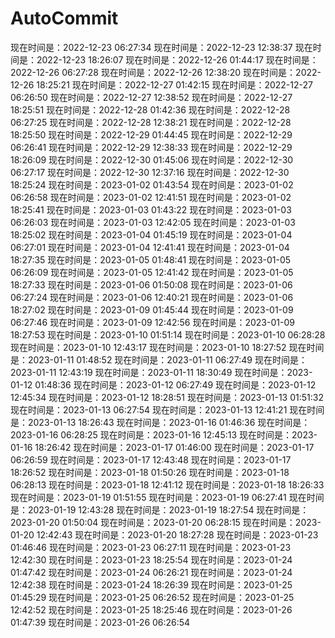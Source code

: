 # AutoCommit
现在时间是：2022-12-23 06:27:34
现在时间是：2022-12-23 12:38:37
现在时间是：2022-12-23 18:26:07
现在时间是：2022-12-26 01:44:17
现在时间是：2022-12-26 06:27:28
现在时间是：2022-12-26 12:38:20
现在时间是：2022-12-26 18:25:21
现在时间是：2022-12-27 01:42:15
现在时间是：2022-12-27 06:26:50
现在时间是：2022-12-27 12:38:52
现在时间是：2022-12-27 18:25:51
现在时间是：2022-12-28 01:42:36
现在时间是：2022-12-28 06:27:25
现在时间是：2022-12-28 12:38:21
现在时间是：2022-12-28 18:25:50
现在时间是：2022-12-29 01:44:45
现在时间是：2022-12-29 06:26:41
现在时间是：2022-12-29 12:38:33
现在时间是：2022-12-29 18:26:09
现在时间是：2022-12-30 01:45:06
现在时间是：2022-12-30 06:27:17
现在时间是：2022-12-30 12:37:16
现在时间是：2022-12-30 18:25:24
现在时间是：2023-01-02 01:43:54
现在时间是：2023-01-02 06:26:58
现在时间是：2023-01-02 12:41:51
现在时间是：2023-01-02 18:25:41
现在时间是：2023-01-03 01:43:22
现在时间是：2023-01-03 06:26:03
现在时间是：2023-01-03 12:42:05
现在时间是：2023-01-03 18:25:02
现在时间是：2023-01-04 01:45:19
现在时间是：2023-01-04 06:27:01
现在时间是：2023-01-04 12:41:41
现在时间是：2023-01-04 18:27:35
现在时间是：2023-01-05 01:48:41
现在时间是：2023-01-05 06:26:09
现在时间是：2023-01-05 12:41:42
现在时间是：2023-01-05 18:27:33
现在时间是：2023-01-06 01:50:08
现在时间是：2023-01-06 06:27:24
现在时间是：2023-01-06 12:40:21
现在时间是：2023-01-06 18:27:02
现在时间是：2023-01-09 01:45:44
现在时间是：2023-01-09 06:27:46
现在时间是：2023-01-09 12:42:56
现在时间是：2023-01-09 18:27:53
现在时间是：2023-01-10 01:51:14
现在时间是：2023-01-10 06:28:28
现在时间是：2023-01-10 12:43:17
现在时间是：2023-01-10 18:27:52
现在时间是：2023-01-11 01:48:52
现在时间是：2023-01-11 06:27:49
现在时间是：2023-01-11 12:43:19
现在时间是：2023-01-11 18:30:49
现在时间是：2023-01-12 01:48:36
现在时间是：2023-01-12 06:27:49
现在时间是：2023-01-12 12:45:34
现在时间是：2023-01-12 18:28:51
现在时间是：2023-01-13 01:51:32
现在时间是：2023-01-13 06:27:54
现在时间是：2023-01-13 12:41:21
现在时间是：2023-01-13 18:26:43
现在时间是：2023-01-16 01:46:36
现在时间是：2023-01-16 06:28:25
现在时间是：2023-01-16 12:45:13
现在时间是：2023-01-16 18:26:42
现在时间是：2023-01-17 01:46:00
现在时间是：2023-01-17 06:26:59
现在时间是：2023-01-17 12:43:48
现在时间是：2023-01-17 18:26:52
现在时间是：2023-01-18 01:50:26
现在时间是：2023-01-18 06:28:13
现在时间是：2023-01-18 12:41:12
现在时间是：2023-01-18 18:26:33
现在时间是：2023-01-19 01:51:55
现在时间是：2023-01-19 06:27:41
现在时间是：2023-01-19 12:43:28
现在时间是：2023-01-19 18:27:54
现在时间是：2023-01-20 01:50:04
现在时间是：2023-01-20 06:28:15
现在时间是：2023-01-20 12:42:43
现在时间是：2023-01-20 18:27:28
现在时间是：2023-01-23 01:46:46
现在时间是：2023-01-23 06:27:11
现在时间是：2023-01-23 12:42:30
现在时间是：2023-01-23 18:25:54
现在时间是：2023-01-24 01:47:42
现在时间是：2023-01-24 06:26:21
现在时间是：2023-01-24 12:42:38
现在时间是：2023-01-24 18:26:39
现在时间是：2023-01-25 01:45:29
现在时间是：2023-01-25 06:26:52
现在时间是：2023-01-25 12:42:52
现在时间是：2023-01-25 18:25:46
现在时间是：2023-01-26 01:47:39
现在时间是：2023-01-26 06:26:54
